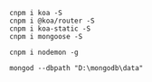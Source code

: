 ```
cnpm i koa -S
cnpm i @koa/router -S
cnpm i koa-static -S
cnpm i mongoose -S
```
```
cnpm i nodemon -g
```
```
mongod --dbpath "D:\mongodb\data"
```
